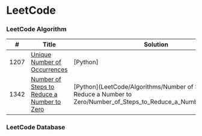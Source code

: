 LeetCode
========

### LeetCode Algorithm


| # | Title | Solution | Difficulty |
|---| ----- | -------- | ---------- |
|1207|[Unique Number of Occurrences](https://leetcode.com/problems/subtract-the-product-and-sum-of-digits-of-an-integer/) |[Python]|Easy|
|1342|[Number of Steps to Reduce a Number to Zero](https://leetcode.com/problems/number-of-steps-to-reduce-a-number-to-zero/)|[Python](LeetCode/Algorithms/Number of Steps to Reduce a Number to Zero/Number_of_Steps_to_Reduce_a_Number_to_Zero.py)|Easy|


### LeetCode Database
